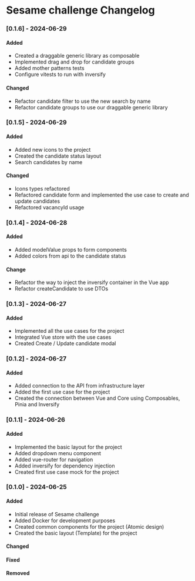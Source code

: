 # Sesame challenge Changelog

### [0.1.6] - 2024-06-29

#### Added

- Created a draggable generic library as composable
- Implemented drag and drop for candidate groups
- Added mother patterns tests
- Configure vitests to run with inversify

#### Changed

- Refactor candidate filter to use the new search by name
- Refactor candidate groups to use our draggable generic library

### [0.1.5] - 2024-06-29

#### Added

- Added new icons to the project
- Created the candidate status layout
- Search candidates by name

#### Changed

- Icons types refactored
- Refactored candidate form and implemented the use case to create and update candidates
- Refactored vacancyId usage

### [0.1.4] - 2024-06-28

#### Added

- Added modelValue props to form components
- Added colors from api to the candidate status

#### Change

- Refactor the way to inject the inversify container in the Vue app
- Refactor createCandidate to use DTOs

### [0.1.3] - 2024-06-27

#### Added

- Implemented all the use cases for the project
- Integrated Vue store with the use cases
- Created Create / Update candidate modal

### [0.1.2] - 2024-06-27

#### Added

- Added connection to the API from infrastructure layer
- Added the first use case for the project
- Created the connection between Vue and Core using Composables, Pinia and Inversify

### [0.1.1] - 2024-06-26

#### Added

- Implemented the basic layout for the project
- Added dropdown menu component
- Added vue-router for navigation
- Added inversify for dependency injection
- Created first use case mock for the project

### [0.1.0] - 2024-06-25

#### Added

- Initial release of Sesame challenge
- Added Docker for development purposes
- Created common components for the project (Atomic design)
- Created the basic layout (Template) for the project

#### Changed

#### Fixed

#### Removed

